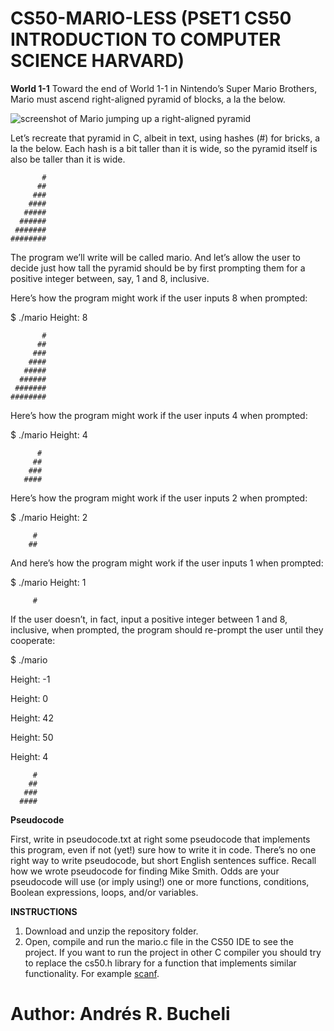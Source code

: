 # CS50-MARIO-LESS (PSET1 CS50 INTRODUCTION TO COMPUTER SCIENCE HARVARD)

<strong>World 1-1</strong>
Toward the end of World 1-1 in Nintendo’s Super Mario Brothers, Mario must ascend right-aligned pyramid of blocks, a la the below.

![screenshot of Mario jumping up a right-aligned pyramid](https://lab.cs50.io/_site/3239b6b61ad1beb860bccf965c6c49f2e6984b79/mario/less/pyramid.png)

Let’s recreate that pyramid in C, albeit in text, using hashes (#) for bricks, a la the below. Each hash is a bit taller than it is wide, so the pyramid itself is also be taller than it is wide.

           #
          ##
         ###
        ####
       #####
      ######
     #######
    ########

The program we’ll write will be called mario. And let’s allow the user to decide just how tall the pyramid should be by first prompting them for a positive integer between, say, 1 and 8, inclusive.

Here’s how the program might work if the user inputs 8 when prompted:

$ ./mario
Height: 8

           #
          ##
         ###
        ####
       #####
      ######
     #######
    ########

Here’s how the program might work if the user inputs 4 when prompted:

$ ./mario
Height: 4
          
          #
         ##
        ###
       ####

Here’s how the program might work if the user inputs 2 when prompted:

$ ./mario
Height: 2

         #
        ##

And here’s how the program might work if the user inputs 1 when prompted:

$ ./mario
Height: 1

         #

If the user doesn’t, in fact, input a positive integer between 1 and 8, inclusive, when prompted, the program should re-prompt the user until they cooperate:

$ ./mario

Height: -1

Height: 0

Height: 42

Height: 50

Height: 4

         #
        ##
       ###
      ####

<strong>Pseudocode</strong>

First, write in pseudocode.txt at right some pseudocode that implements this program, even if not (yet!) sure how to write it in code. There’s no one right way to write pseudocode, but short English sentences suffice. Recall how we wrote pseudocode for finding Mike Smith. Odds are your pseudocode will use (or imply using!) one or more functions, conditions, Boolean expressions, loops, and/or variables.

<strong>INSTRUCTIONS</strong>
1. Download and unzip the repository folder.
2. Open, compile and run the mario.c file in the CS50 IDE to see the project. If you want to run the project in other C compiler you should try to replace the cs50.h library for a function that implements similar functionality.  For example [scanf](https://stackoverflow.com/questions/865284/what-is-the-easiest-way-to-get-an-int-in-a-console-app).


# Author: Andrés R. Bucheli
